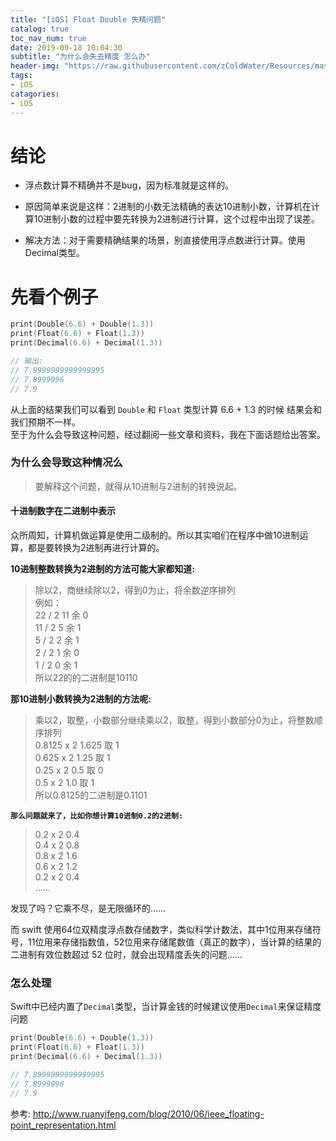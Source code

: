 ```yaml
---
title: "[iOS] Float Double 失精问题"
catalog: true
toc_nav_num: true
date: 2019-09-18 10:04:30
subtitle: "为什么会失去精度 怎么办"
header-img: "https://raw.githubusercontent.com/zColdWater/Resources/master/Images/cover.jpg"
tags:
- iOS
catagories:
- iOS
---
```


# 结论
* 浮点数计算不精确并不是bug，因为标准就是这样的。
  
* 原因简单来说是这样：2进制的小数无法精确的表达10进制小数，计算机在计算10进制小数的过程中要先转换为2进制进行计算，这个过程中出现了误差。
  
* 解决方法：对于需要精确结果的场景，别直接使用浮点数进行计算。使用Decimal类型。

# 先看个例子

```swift
print(Double(6.6) + Double(1.3))
print(Float(6.6) + Float(1.3))
print(Decimal(6.6) + Decimal(1.3))

// 输出: 
// 7.8999999999999995
// 7.8999996
// 7.9
```

从上面的结果我们可以看到 `Double` 和 `Float` 类型计算 6.6 + 1.3 的时候 结果会和我们预期不一样。  
至于为什么会导致这种问题，经过翻阅一些文章和资料，我在下面话题给出答案。

### 为什么会导致这种情况么
> 要解释这个问题，就得从10进制与2进制的转换说起。

#### 十进制数字在二进制中表示
众所周知，计算机做运算是使用二级制的。所以其实咱们在程序中做10进制运算，都是要转换为2进制再进行计算的。  

**10进制整数转换为2进制的方法可能大家都知道:**  
> 除以2，商继续除以2，得到0为止，将余数逆序排列  
> 例如：  
> 22 / 2 11 余 0  
> 11 / 2 5 余 1  
> 5 / 2 2 余 1  
> 2 / 2 1 余 0  
> 1 / 2 0 余 1  
> 所以22的的二进制是10110  

**那10进制小数转换为2进制的方法呢:**
> 乘以2，取整，小数部分继续乘以2，取整，得到小数部分0为止，将整数顺序排列  
> 0.8125 x 2 1.625 取 1  
> 0.625 x 2 1.25 取 1  
> 0.25 x 2 0.5 取 0  
> 0.5 x 2 1.0 取 1  
> 所以0.8125的二进制是0.1101  

**`那么问题就来了，比如你想计算10进制0.2的2进制:`**
> 0.2 x 2 0.4  
> 0.4 x 2 0.8  
> 0.8 x 2 1.6  
> 0.6 x 2 1.2  
> 0.2 x 2 0.4  
> ……  

发现了吗？它乘不尽，是无限循环的……


而 swift 使用64位双精度浮点数存储数字，类似科学计数法，其中1位用来存储符号，11位用来存储指数值，52位用来存储尾数值（真正的数字），当计算的结果的二进制有效位数超过 52 位时，就会出现精度丢失的问题……

### 怎么处理

Swift中已经内置了`Decimal`类型，当计算金钱的时候建议使用`Decimal`来保证精度问题

```swift
print(Double(6.6) + Double(1.3))
print(Float(6.6) + Float(1.3))
print(Decimal(6.6) + Decimal(1.3))

// 7.8999999999999995
// 7.8999996
// 7.9
```

参考: http://www.ruanyifeng.com/blog/2010/06/ieee_floating-point_representation.html 



